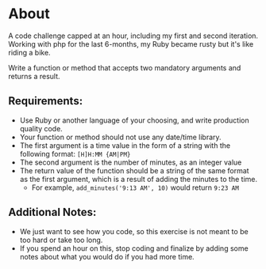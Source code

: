 # About

 A code challenge capped at an hour, including my first and second iteration.  Working with php for the last 6-months, my Ruby became rusty but it's like riding a bike. 

Write a function or method that accepts two mandatory arguments and returns a result.

## Requirements:

* Use Ruby or another language of your choosing, and write production quality code.
* Your function or method should not use any date/time library.
* The first argument is a time value in the form of a string with the following format: `[H]H:MM {AM|PM}`
* The second argument is the number of minutes, as an integer value
* The return value of the function should be a string of the same format as the first
argument, which is a result of adding the minutes to the time.
  * For example, `add_minutes('9:13 AM', 10)` would return `9:23 AM`

## Additional Notes:
*  We just want to see how you code, so this exercise is not meant to be too hard or take too long.
* If you spend an hour on this, stop coding and finalize by adding some notes about what you would do if you had more time.
